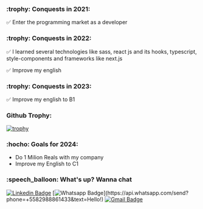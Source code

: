 <!--
**ArchimedesRocha/ArchimedesRocha** is a ✨ _special_ ✨ repository because its `README.md` (this file) appears on your GitHub profile.
-->


<h3>:trophy: Conquests in 2021:</h3>

:white_check_mark: Enter the programming market as a developer


<h3>:trophy: Conquests in 2022:</h3>

:white_check_mark: I learned several technologies like sass, react js and its hooks, typescript, style-components and frameworks like next.js

:white_check_mark: Improve my english


<h3>:trophy: Conquests in 2023:</h3>

:white_check_mark: Improve my english to B1


<h3>Github Trophy:</h3>

[![trophy](https://github-profile-trophy.vercel.app/?username=ArchimedesRocha)](https://github.com/ArchimedesRocha/github-profile-trophy)


<h3>:hocho:  Goals for 2024:</h3>

- Do 1 Milion Reals with my company
- Improve my English to C1

<h3>:speech_balloon: What's up? Wanna chat</h3>

[![Linkedin Badge](https://img.shields.io/badge/-LinkedIn-blue?style=flat-square&logo=Linkedin&logoColor=white&link=https://www.linkedin.com/in/archimedes-rocha-81334827/)](https://www.linkedin.com/in/archimedes-rocha-81334827/)
[![Whatsapp Badge](https://img.shields.io/badge/-Whatsapp-4CA143?style=flat-square&labelColor=4CA143&logo=whatsapp&logoColor=white&link=https://api.whatsapp.com/send?phone=+5582988861433&text=Hello!)](https://api.whatsapp.com/send?phone=+5582988861433&text=Hello!)
[![Gmail Badge](https://img.shields.io/badge/-Gmail-c14438?style=flat-square&logo=Gmail&logoColor=white&link=mailto:dev.archimedesrocha@gmail.com)](mailto:dev.archimedesrocha@gmail.com)
